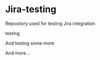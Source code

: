 # Jira-testing
Repository used for testing Jira integration

testing

And testing some more

And more...
